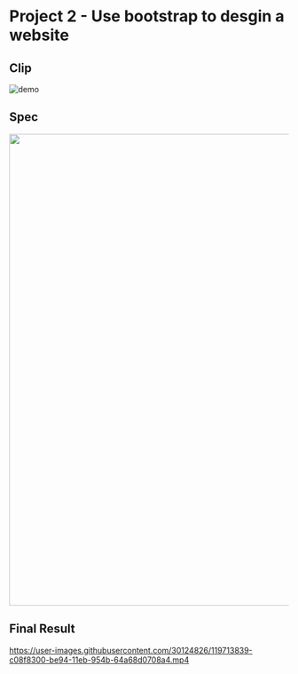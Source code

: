 
# Project 2 - Use bootstrap to desgin a website

## Clip
![demo](https://user-images.githubusercontent.com/30124826/119716044-46143280-be97-11eb-9cdf-2d9b01aae316.gif)

## Spec
<img src="https://i.imgur.com/bdFo9m8.jpg" width="850"/>

## Final Result

https://user-images.githubusercontent.com/30124826/119713839-c08f8300-be94-11eb-954b-64a68d0708a4.mp4
